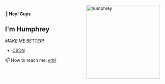 <img src="https://gimg2.baidu.com/image_search/src=http%3A%2F%2Fup.enterdesk.com%2Fedpic%2F4d%2Fd6%2Ff0%2F4dd6f0e142a057fba0bf73235c4167a5.jpg&refer=http%3A%2F%2Fup.enterdesk.com&app=2002&size=f9999,10000&q=a80&n=0&g=0n&fmt=jpeg?sec=1645699818&t=73625d9e263ce608c7059d80eafdef87" alt="humphrey" align="right" height="240">

#### 👋 Hey! Guys

## I'm Humphrey

_MAKE ME BETTER!_

- [CSDN](https://blog.csdn.net/weixin_46652769)

📫 How to reach me: [emil](humphrey2021@163.com)

<!--
**Humphrey2021/humphrey2021** is a ✨ _special_ ✨ repository because its `README.md` (this file) appears on your GitHub profile.

Here are some ideas to get you started:

- 🔭 I’m currently working on ...
- 🌱 I’m currently learning ...
- 👯 I’m looking to collaborate on ...
- 🤔 I’m looking for help with ...
- 💬 Ask me about ...
-
- 😄 Pronouns: ...
- ⚡ Fun fact: ...
-->

